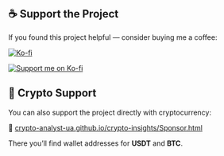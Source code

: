 ## ☕ Support the Project

If you found this project helpful — consider buying me a coffee:

[![Ko-fi](https://img.shields.io/badge/Ko--fi-Support%20Me-ff5f5f?logo=ko-fi&logoColor=white)](https://ko-fi.com/konstantinkorovin)

<a href="https://ko-fi.com/konstantinkorovin" target="_blank">
  <img src="https://ko-fi.com/img/githubbutton_sm.svg" alt="Support me on Ko-fi">
</a>

## 💸 Crypto Support

You can also support the project directly with cryptocurrency:

🔗 [crypto-analyst-ua.github.io/crypto-insights/Sponsor.html](https://crypto-analyst-ua.github.io/crypto-insights/Sponsor.html)

There you’ll find wallet addresses for **USDT** and **BTC**.
